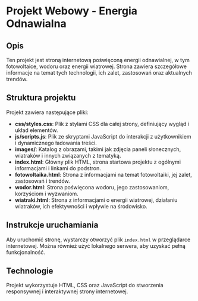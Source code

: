 # Projekt Webowy - Energia Odnawialna

## Opis
Ten projekt jest stroną internetową poświęconą energii odnawialnej, w tym fotowoltaice, wodoru oraz energii wiatrowej. Strona zawiera szczegółowe informacje na temat tych technologii, ich zalet, zastosowań oraz aktualnych trendów.

## Struktura projektu
Projekt zawiera następujące pliki:

- **css/styles.css**: Plik z stylami CSS dla całej strony, definiujący wygląd i układ elementów.
- **js/scripts.js**: Plik ze skryptami JavaScript do interakcji z użytkownikiem i dynamicznego ładowania treści.
- **images/**: Katalog z obrazami, takimi jak zdjęcia paneli słonecznych, wiatraków i innych związanych z tematyką.
- **index.html**: Główny plik HTML, strona startowa projektu z ogólnymi informacjami i linkami do podstron.
- **fotowoltaika.html**: Strona z informacjami na temat fotowoltaiki, jej zalet, zastosowań i trendów.
- **wodor.html**: Strona poświęcona wodoru, jego zastosowaniom, korzyściom i wyzwaniom.
- **wiatraki.html**: Strona z informacjami o energii wiatrowej, działaniu wiatraków, ich efektywności i wpływie na środowisko.

## Instrukcje uruchamiania
Aby uruchomić stronę, wystarczy otworzyć plik `index.html` w przeglądarce internetowej. Można również użyć lokalnego serwera, aby uzyskać pełną funkcjonalność.

## Technologie
Projekt wykorzystuje HTML, CSS oraz JavaScript do stworzenia responsywnej i interaktywnej strony internetowej.